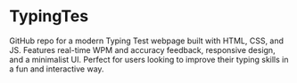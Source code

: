 # TypingTes
GitHub repo for a modern Typing Test webpage built with HTML, CSS, and JS. Features real-time WPM and accuracy feedback, responsive design, and a minimalist UI. Perfect for users looking to improve their typing skills in a fun and interactive way.
